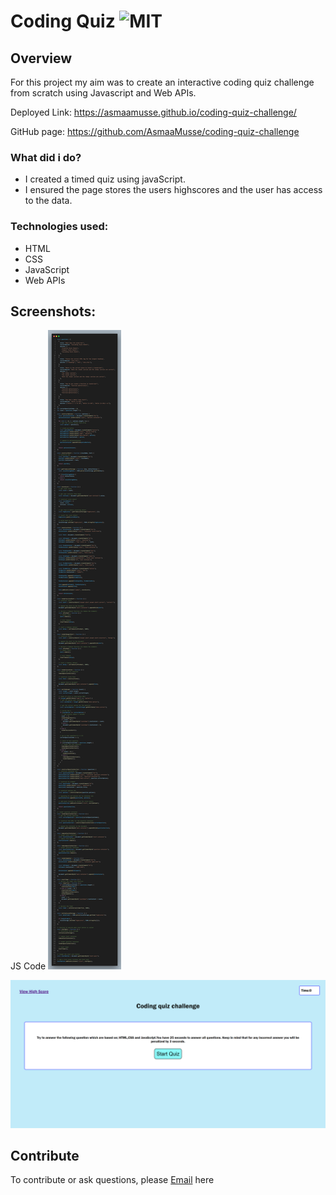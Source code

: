 # Coding Quiz ![MIT](https://img.shields.io/static/v1?label=MIT&message=License&color=orange)

## Overview

For this project my aim was to create an interactive coding quiz challenge from scratch using Javascript and Web APIs.

Deployed Link: https://asmaamusse.github.io/coding-quiz-challenge/

GitHub page: https://github.com/AsmaaMusse/coding-quiz-challenge

### What did i do?

- I created a timed quiz using javaScript.
- I ensured the page stores the users highscores and the user has access to the data.

### Technologies used:

- HTML
- CSS
- JavaScript
- Web APIs

## Screenshots:

JS Code
![code-screenshot png](./assests/images/screenshots/code.quiz.png)

![website-screenshot jpg](./assests/images/screenshots/quiz-picture.jpg)

## Contribute

To contribute or ask questions, please <a href="https://mail.google.com/mail/u/0/?tf=cm&to=asmaamusse03@gmail.com&cc&bcc&su&body&fs=1">Email</a> here
